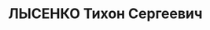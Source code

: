 ---
title: ЛЫСЕНКО Тихон Сергеевич
description: народився 1903 у м. Слов’янськ Ізюмського пов. Харківської губ. Українець,
  із селян, освіта початкова, у 1925—1937 рр. член ВКП(б). Проживав у Харкові. Інструктор
  відділу преси Харківського обкому КП(б)У. Заарештований _29.10.1937_ р. як член
  антирад. терористичної організації правих (статті 54-8, 54-11 КК УРСР) і військовою
  колегією Верховного Суду СРСР _30.12.1937_ р. засуджений до розстрілу з конфіскацією
  особистого майна. Розстріляний _31.12.1937_ р. у Харкові. Реабілітований _10.05.1958_
  р.
---